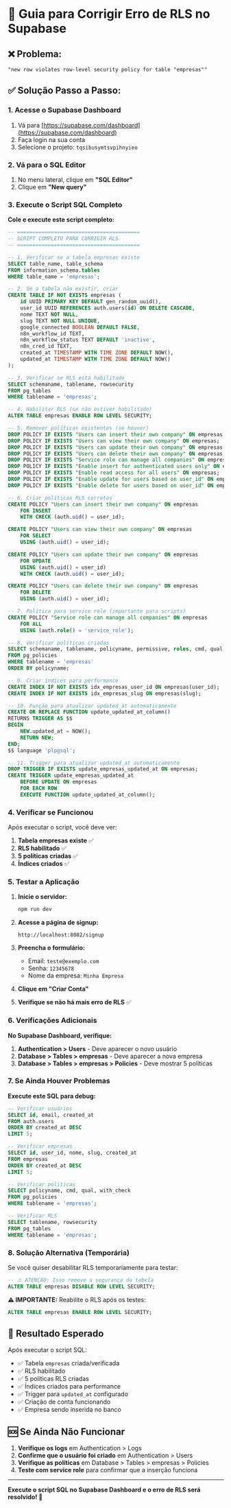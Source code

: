 # 🔧 Guia para Corrigir Erro de RLS no Supabase

## ❌ Problema:
```
"new row violates row-level security policy for table "empresas""
```

## ✅ Solução Passo a Passo:

### 1. Acesse o Supabase Dashboard
1. Vá para [https://supabase.com/dashboard](https://supabase.com/dashboard)
2. Faça login na sua conta
3. Selecione o projeto: `tqsibusymtsvpihnyieo`

### 2. Vá para o SQL Editor
1. No menu lateral, clique em **"SQL Editor"**
2. Clique em **"New query"**

### 3. Execute o Script SQL Completo

**Cole e execute este script completo:**

```sql
-- ========================================
-- SCRIPT COMPLETO PARA CORRIGIR RLS
-- ========================================

-- 1. Verificar se a tabela empresas existe
SELECT table_name, table_schema 
FROM information_schema.tables 
WHERE table_name = 'empresas';

-- 2. Se a tabela não existir, criar
CREATE TABLE IF NOT EXISTS empresas (
    id UUID PRIMARY KEY DEFAULT gen_random_uuid(),
    user_id UUID REFERENCES auth.users(id) ON DELETE CASCADE,
    nome TEXT NOT NULL,
    slug TEXT NOT NULL UNIQUE,
    google_connected BOOLEAN DEFAULT FALSE,
    n8n_workflow_id TEXT,
    n8n_workflow_status TEXT DEFAULT 'inactive',
    n8n_cred_id TEXT,
    created_at TIMESTAMP WITH TIME ZONE DEFAULT NOW(),
    updated_at TIMESTAMP WITH TIME ZONE DEFAULT NOW()
);

-- 3. Verificar se RLS está habilitado
SELECT schemaname, tablename, rowsecurity 
FROM pg_tables 
WHERE tablename = 'empresas';

-- 4. Habilitar RLS (se não estiver habilitado)
ALTER TABLE empresas ENABLE ROW LEVEL SECURITY;

-- 5. Remover políticas existentes (se houver)
DROP POLICY IF EXISTS "Users can insert their own company" ON empresas;
DROP POLICY IF EXISTS "Users can view their own company" ON empresas;
DROP POLICY IF EXISTS "Users can update their own company" ON empresas;
DROP POLICY IF EXISTS "Users can delete their own company" ON empresas;
DROP POLICY IF EXISTS "Service role can manage all companies" ON empresas;
DROP POLICY IF EXISTS "Enable insert for authenticated users only" ON empresas;
DROP POLICY IF EXISTS "Enable read access for all users" ON empresas;
DROP POLICY IF EXISTS "Enable update for users based on user_id" ON empresas;
DROP POLICY IF EXISTS "Enable delete for users based on user_id" ON empresas;

-- 6. Criar políticas RLS corretas
CREATE POLICY "Users can insert their own company" ON empresas
    FOR INSERT 
    WITH CHECK (auth.uid() = user_id);

CREATE POLICY "Users can view their own company" ON empresas
    FOR SELECT 
    USING (auth.uid() = user_id);

CREATE POLICY "Users can update their own company" ON empresas
    FOR UPDATE 
    USING (auth.uid() = user_id)
    WITH CHECK (auth.uid() = user_id);

CREATE POLICY "Users can delete their own company" ON empresas
    FOR DELETE 
    USING (auth.uid() = user_id);

-- 7. Política para service role (importante para scripts)
CREATE POLICY "Service role can manage all companies" ON empresas
    FOR ALL 
    USING (auth.role() = 'service_role');

-- 8. Verificar políticas criadas
SELECT schemaname, tablename, policyname, permissive, roles, cmd, qual, with_check
FROM pg_policies 
WHERE tablename = 'empresas'
ORDER BY policyname;

-- 9. Criar índices para performance
CREATE INDEX IF NOT EXISTS idx_empresas_user_id ON empresas(user_id);
CREATE INDEX IF NOT EXISTS idx_empresas_slug ON empresas(slug);

-- 10. Função para atualizar updated_at automaticamente
CREATE OR REPLACE FUNCTION update_updated_at_column()
RETURNS TRIGGER AS $$
BEGIN
    NEW.updated_at = NOW();
    RETURN NEW;
END;
$$ language 'plpgsql';

-- 11. Trigger para atualizar updated_at automaticamente
DROP TRIGGER IF EXISTS update_empresas_updated_at ON empresas;
CREATE TRIGGER update_empresas_updated_at
    BEFORE UPDATE ON empresas
    FOR EACH ROW
    EXECUTE FUNCTION update_updated_at_column();
```

### 4. Verificar se Funcionou

Após executar o script, você deve ver:

1. **Tabela empresas existe** ✅
2. **RLS habilitado** ✅
3. **5 políticas criadas** ✅
4. **Índices criados** ✅

### 5. Testar a Aplicação

1. **Inicie o servidor:**
   ```bash
   npm run dev
   ```

2. **Acesse a página de signup:**
   ```
   http://localhost:8082/signup
   ```

3. **Preencha o formulário:**
   - Email: `teste@exemplo.com`
   - Senha: `12345678`
   - Nome da empresa: `Minha Empresa`

4. **Clique em "Criar Conta"**

5. **Verifique se não há mais erro de RLS** ✅

### 6. Verificações Adicionais

**No Supabase Dashboard, verifique:**

1. **Authentication > Users** - Deve aparecer o novo usuário
2. **Database > Tables > empresas** - Deve aparecer a nova empresa
3. **Database > Tables > empresas > Policies** - Deve mostrar 5 políticas

### 7. Se Ainda Houver Problemas

**Execute este SQL para debug:**

```sql
-- Verificar usuários
SELECT id, email, created_at 
FROM auth.users 
ORDER BY created_at DESC 
LIMIT 5;

-- Verificar empresas
SELECT id, user_id, nome, slug, created_at 
FROM empresas 
ORDER BY created_at DESC 
LIMIT 5;

-- Verificar políticas
SELECT policyname, cmd, qual, with_check
FROM pg_policies 
WHERE tablename = 'empresas';

-- Verificar RLS
SELECT tablename, rowsecurity 
FROM pg_tables 
WHERE tablename = 'empresas';
```

### 8. Solução Alternativa (Temporária)

Se você quiser desabilitar RLS temporariamente para testar:

```sql
-- ⚠️ ATENÇÃO: Isso remove a segurança da tabela
ALTER TABLE empresas DISABLE ROW LEVEL SECURITY;
```

**⚠️ IMPORTANTE:** Reabilite o RLS após os testes:

```sql
ALTER TABLE empresas ENABLE ROW LEVEL SECURITY;
```

## 🎯 Resultado Esperado

Após executar o script SQL:

- ✅ Tabela `empresas` criada/verificada
- ✅ RLS habilitado
- ✅ 5 políticas RLS criadas
- ✅ Índices criados para performance
- ✅ Trigger para `updated_at` configurado
- ✅ Criação de conta funcionando
- ✅ Empresa sendo inserida no banco

## 🆘 Se Ainda Não Funcionar

1. **Verifique os logs** em Authentication > Logs
2. **Confirme que o usuário foi criado** em Authentication > Users
3. **Verifique as políticas** em Database > Tables > empresas > Policies
4. **Teste com service role** para confirmar que a inserção funciona

---

**Execute o script SQL no Supabase Dashboard e o erro de RLS será resolvido! 🎉**
